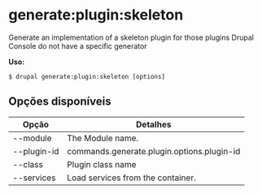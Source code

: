 # generate:plugin:skeleton
Generate an implementation of a skeleton plugin for those plugins Drupal Console do not have a specific generator

**Uso:**
```
$ drupal generate:plugin:skeleton [options]
```

## Opções disponíveis
Opção | Detalhes
-------|-------------
--module | The Module name.
--plugin-id | commands.generate.plugin.options.plugin-id
--class | Plugin class name
--services | Load services from the container.
